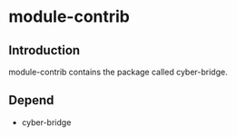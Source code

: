 # module-contrib

## Introduction
module-contrib contains the package called cyber-bridge.

## Depend
* cyber-bridge